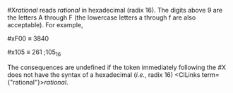  



#X*rational* reads *rational* in hexadecimal (radix 16). The digits above 9 are the letters A through F (the lowercase letters a through f are also acceptable). For example, 



#xF00 *≡* 3840 



#x105 *≡* 261 ;105<sub>16</sub> 



The consequences are undefined if the token immediately following the #X does not have the syntax of a hexadecimal (*i.e.*, radix 16) <ClLinks  term={"rational"}><i>rational</i></ClLinks>. 



